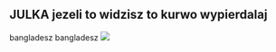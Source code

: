 ## JULKA jezeli to widzisz to kurwo wypierdalaj
bangladesz bangladesz
![](https://media.discordapp.net/attachments/1083829372936536087/1363913836226281573/latest.png?ex=6807c33e&is=680671be&hm=d9111607b3d4830fbab51fb7647cc72a2fb32a1fbbf25202c385f929c82d10b8&=&format=webp&quality=lossless&width=765&height=510)
